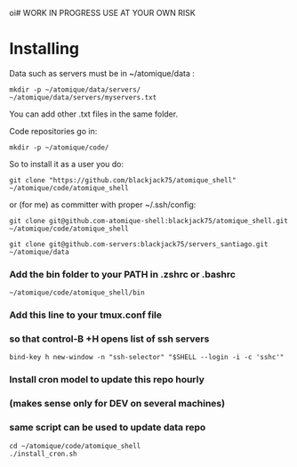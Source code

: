oi# WORK IN PROGRESS USE AT YOUR OWN RISK


# Installing


Data such as servers must be in ~/atomique/data : 

    mkdir -p ~/atomique/data/servers/
    ~/atomique/data/servers/myservers.txt

You can add other .txt files in the same folder.


Code repositories go in:

    mkdir -p ~/atomique/code/

So to install it as a user you do: 

    git clone "https://github.com/blackjack75/atomique_shell" ~/atomique/code/atomique_shell 

or (for me) as committer with proper ~/.ssh/config:

    git clone git@github.com-atomique-shell:blackjack75/atomique_shell.git ~/atomique/code/atomique_shell
 
    git clone git@github.com-servers:blackjack75/servers_santiago.git ~/atomique/data

### Add the bin folder to your PATH in .zshrc or .bashrc

    ~/atomique/code/atomique_shell/bin

### Add this line to your tmux.conf file
### so that control-B +H opens list of ssh servers

    bind-key h new-window -n "ssh-selector" "$SHELL --login -i -c 'sshc'"

### Install cron model to update this repo hourly
### (makes sense only for DEV on several machines)
### same script can be used to update data repo

    cd ~/atomique/code/atomique_shell
    ./install_cron.sh
    

